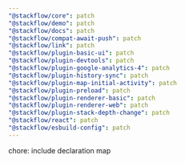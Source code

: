 ```yaml
---
"@stackflow/core": patch
"@stackflow/demo": patch
"@stackflow/docs": patch
"@stackflow/compat-await-push": patch
"@stackflow/link": patch
"@stackflow/plugin-basic-ui": patch
"@stackflow/plugin-devtools": patch
"@stackflow/plugin-google-analytics-4": patch
"@stackflow/plugin-history-sync": patch
"@stackflow/plugin-map-initial-activity": patch
"@stackflow/plugin-preload": patch
"@stackflow/plugin-renderer-basic": patch
"@stackflow/plugin-renderer-web": patch
"@stackflow/plugin-stack-depth-change": patch
"@stackflow/react": patch
"@stackflow/esbuild-config": patch
---
```


chore: include declaration map
